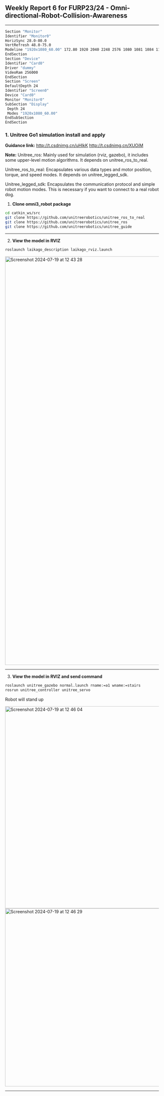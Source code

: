 ## Weekly Report 6 for FURP23/24 - Omni-directional-Robot-Collision-Awareness

---


   ```bash
Section "Monitor"
  Identifier "Monitor0"
  HorizSync 28.0-80.0
  VertRefresh 48.0-75.0
  Modeline "1920x1080_60.00" 172.80 1920 2040 2248 2576 1080 1081 1084 1118 -HSync +Vsync
EndSection
Section "Device"
  Identifier "Card0"
  Driver "dummy"
  VideoRam 256000
EndSection
Section "Screen"
  DefaultDepth 24
  Identifier "Screen0"
  Device "Card0"
  Monitor "Monitor0"
  SubSection "Display"
    Depth 24
    Modes "1920x1080_60.00"
  EndSubSection
EndSection

   ```




### 1. Unitree Go1 simulation install and apply

**Guidance link:** http://t.csdnimg.cn/uHlkK
http://t.csdnimg.cn/XUOiM

**Note:** 
Unitree_ros: Mainly used for simulation (rviz, gazebo), it includes some upper-level motion algorithms. It depends on unitree_ros_to_real.

Unitree_ros_to_real: Encapsulates various data types and motor position, torque, and speed modes. It depends on unitree_legged_sdk.

Unitree_legged_sdk: Encapsulates the communication protocol and simple robot motion modes. This is necessary if you want to connect to a real robot dog.

1. **Clone omni3_robot package**
```bash
cd catkin_ws/src
git clone https://github.com/unitreerobotics/unitree_ros_to_real
git clone https://github.com/unitreerobotics/unitree_ros
git clone https://github.com/unitreerobotics/unitree_guide
 ```

---


2. **View the model in RVIZ**
```bash
roslaunch laikago_description laikago_rviz.launch
 ```
<img width="1338" alt="Screenshot 2024-07-19 at 12 43 28" src="https://github.com/user-attachments/assets/ed10ec56-660d-4ea8-934c-dd7840c27578">

---

3. **View the model in RVIZ and send command**
```bash
roslaunch unitree_gazebo normal.launch rname:=a1 wname:=stairs
rosrun unitree_controller unitree_servo
```

Robot will stand up

<img width="662" alt="Screenshot 2024-07-19 at 12 46 04" src="https://github.com/user-attachments/assets/ab7e3dde-6c2d-4b1d-b6cb-f490af21042e">
<img width="583" alt="Screenshot 2024-07-19 at 12 46 29" src="https://github.com/user-attachments/assets/de6a21a4-d04b-42fb-a8ff-39d61090f455">


---
